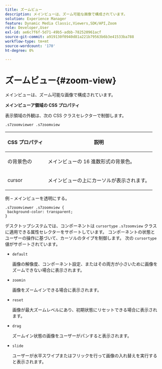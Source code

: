```yaml
---
title: ズームビュー
description: メインビューは、ズーム可能な画像で構成されています。
solution: Experience Manager
feature: Dynamic Media Classic,Viewers,SDK/API,Zoom
role: Developer,User
exl-id: ae6c7f6f-5d71-49b5-adbb-782520961acf
source-git-commit: a919130f0940d81a221b79563b6b3e41533ba788
workflow-type: tm+mt
source-wordcount: '170'
ht-degree: 0%

---
```


# ズームビュー{#zoom-view}

メインビューは、ズーム可能な画像で構成されています。

<!--<a id="section_061E550C1C1D4DB2BD663A898895B38C"></a>-->

**メインビューア領域の CSS プロパティ**

表示領域の外観は、次の CSS クラスセレクターで制御します。

```
.s7zoomviewer .s7zoomview
```

<table id="table_94EE3F5BBE4547C0B4943471CEE7EDE4"> 
 <thead> 
  <tr> 
   <th colname="col1" class="entry"> <p> CSS プロパティ </p> </th> 
   <th colname="col2" class="entry"> <p>説明 </p> </th> 
  </tr> 
 </thead>
 <tbody> 
  <tr> 
   <td colname="col1"> <p> <span class="codeph"> の背景色の </span> </p> </td> 
   <td colname="col2"> <p> メインビューの 16 進数形式の背景色。 </p> </td> 
  </tr> 
  <tr> 
   <td colname="col1"> <p> <span class="codeph"> cursor </span> </p> </td> 
   <td colname="col2"> <p>メインビューの上にカーソルが表示されます。 </p> </td> 
  </tr> 
 </tbody> 
</table>

例 – メインビューを透明にする。

```
.s7zoomviewer .s7zoomview { 
 background-color: transparent; 
}
```

デスクトップシステムでは、コンポーネントは `cursortype` `.s7zoomview` クラスに適用できる属性セレクターをサポートしています。 コンポーネントの状態とユーザーの操作に基づいて、カーソルのタイプを制御します。 次の `cursortype` 値がサポートされています。

* `default`

  画像の解像度、コンポーネント設定、またはその両方が小さいために画像をズームできない場合に表示されます。

* `zoomin`

  画像をズームインできる場合に表示されます。

* `reset`

  画像が最大ズームレベルにあり、初期状態にリセットできる場合に表示されます。

* `drag`

  ズームイン状態の画像をユーザーがパンすると表示されます。

* `slide`

  ユーザーが水平スワイプまたはフリックを行って画像の入れ替えを実行すると表示されます。
